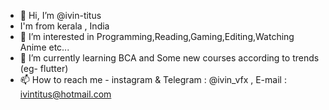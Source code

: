- 👋 Hi, I’m @ivin-titus
-   I'm from kerala , India
- 👀 I’m interested in Programming,Reading,Gaming,Editing,Watching Anime etc...
- 🌱 I’m currently learning BCA and Some new courses according to trends (eg- flutter)
- 📫 How to reach me - instagram & Telegram : @ivin_vfx , E-mail : ivintitus@hotmail.com
